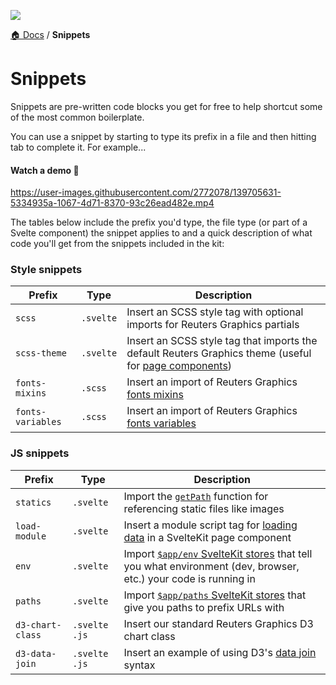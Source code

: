 ![](https://graphics.thomsonreuters.com/style-assets/images/logos/reuters-graphics-logo/svg/graphics-logo-color-dark.svg)

[🏠 Docs](https://github.com/reuters-graphics/bluprint_graphics-kit/blob/master/docs/developers/README.md) / **Snippets**

# Snippets

Snippets are pre-written code blocks you get for free to help shortcut some of the most common boilerplate.

You can use a snippet by starting to type its prefix in a file and then hitting tab to complete it. For example...

#### Watch a demo 🎥 

https://user-images.githubusercontent.com/2772078/139705631-5334935a-1067-4d71-8370-93c26ead482e.mp4

The tables below include the prefix you'd type, the file type (or part of a Svelte component) the snippet applies to and a quick description of what code you'll get from the snippets included in the kit:

### Style snippets

| Prefix | Type | Description |
|---|---|---|
|`scss`| `.svelte` | Insert an SCSS style tag with optional imports for Reuters Graphics partials  |
|`scss-theme`| `.svelte` | Insert an SCSS style tag that imports the default Reuters Graphics theme (useful for [page components](./pages.md))  |
|`fonts-mixins`| `.scss` | Insert an import of Reuters Graphics [fonts mixins](https://reuters-graphics.github.io/style/fonts/) |
|`fonts-variables`| `.scss` | Insert an import of Reuters Graphics [fonts variables](https://reuters-graphics.github.io/style/fonts/) |

### JS snippets

| Prefix | Type | Description |
|---|---|---|
|`statics`| `.svelte` | Import the [`getPath`](https://github.com/reuters-graphics/bluprint_graphics-kit/blob/master/docs/developers/media.md#getpath) function for referencing static files like images  |
|`load-module`| `.svelte` | Insert a module script tag for [loading data](https://kit.svelte.dev/docs#loading) in a SvelteKit page component  |
|`env`| `.svelte` | Import [`$app/env` SvelteKit stores](https://kit.svelte.dev/docs#modules-$app-env) that tell you what environment (dev, browser, etc.) your code is running in |
|`paths`| `.svelte` | Import [`$app/paths` SvelteKit stores](https://kit.svelte.dev/docs#modules-$app-env) that give you paths to prefix URLs with |
|`d3-chart-class`|`.svelte` `.js` | Insert our standard Reuters Graphics D3 chart class |
|`d3-data-join`|`.svelte` `.js` | Insert an example of using D3's [data join](https://observablehq.com/@d3/selection-join) syntax |
